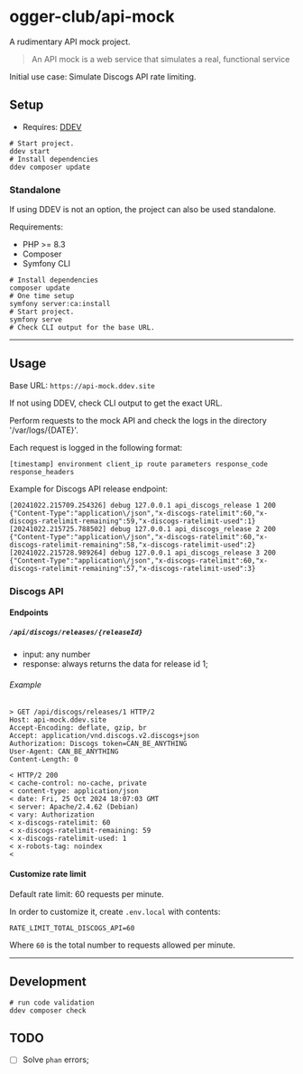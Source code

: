 # ogger-club/api-mock

A rudimentary API mock project. 

> An API mock is a web service that simulates a real, functional service
 
Initial use case: Simulate Discogs API rate limiting.

## Setup

- Requires: [DDEV](https://ddev.com/)

```shell
# Start project.
ddev start
# Install dependencies
ddev composer update
```

### Standalone

If using DDEV is not an option, the project can also be used standalone.

Requirements:

- PHP >= 8.3
- Composer
- Symfony CLI

```shell
# Install dependencies
composer update
# One time setup
symfony server:ca:install
# Start project.
symfony serve
# Check CLI output for the base URL.
``` 

---

## Usage

Base URL: `https://api-mock.ddev.site`

If not using DDEV, check CLI output to get the exact URL.

Perform requests to the mock API and check the logs in the directory '/var/logs/{DATE}'.

Each request is logged in the following format:

`[timestamp] environment client_ip route parameters response_code response_headers`

Example for Discogs API release endpoint:

```text
[20241022.215709.254326] debug 127.0.0.1 api_discogs_release 1 200 {"Content-Type":"application\/json","x-discogs-ratelimit":60,"x-discogs-ratelimit-remaining":59,"x-discogs-ratelimit-used":1}
[20241022.215725.788502] debug 127.0.0.1 api_discogs_release 2 200 {"Content-Type":"application\/json","x-discogs-ratelimit":60,"x-discogs-ratelimit-remaining":58,"x-discogs-ratelimit-used":2}
[20241022.215728.989264] debug 127.0.0.1 api_discogs_release 3 200 {"Content-Type":"application\/json","x-discogs-ratelimit":60,"x-discogs-ratelimit-remaining":57,"x-discogs-ratelimit-used":3}
```


### Discogs API

#### Endpoints

##### `/api/discogs/releases/{releaseId}`

- input: any number
- response: always returns the data for release id 1;

###### Example

```text
> GET /api/discogs/releases/1 HTTP/2
Host: api-mock.ddev.site
Accept-Encoding: deflate, gzip, br
Accept: application/vnd.discogs.v2.discogs+json
Authorization: Discogs token=CAN_BE_ANYTHING
User-Agent: CAN_BE_ANYTHING
Content-Length: 0

< HTTP/2 200 
< cache-control: no-cache, private
< content-type: application/json
< date: Fri, 25 Oct 2024 18:07:03 GMT
< server: Apache/2.4.62 (Debian)
< vary: Authorization
< x-discogs-ratelimit: 60
< x-discogs-ratelimit-remaining: 59
< x-discogs-ratelimit-used: 1
< x-robots-tag: noindex
< 
```

#### Customize rate limit

Default rate limit: 60 requests per minute. 

In order to customize it, create `.env.local` with contents:

```text
RATE_LIMIT_TOTAL_DISCOGS_API=60
```

Where `60` is the total number to requests allowed per minute.

---

## Development

```shell
# run code validation
ddev composer check
```

## TODO

- [ ] Solve `phan` errors;

